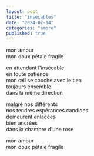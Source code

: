 ```yaml
---
layout: post
title: "insécables"
date: "2024-02-14"
categories: "amore"
published: true
---
```


mon amour  
mon doux pétale fragile  

en attendant l'insécable  
en toute patience  
mon œil se couche avec le tien  
toujours ensemble  
dans la même direction  

malgré nos différents  
nos tendres espérances candides  
demeurent enlacées  
bien ancrées  
dans la chambre d'une rose  

mon amour  
mon doux pétale fragile  

